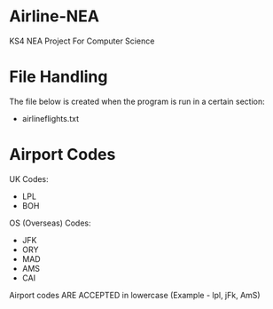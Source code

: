 # Airline-NEA
KS4 NEA Project For Computer Science

# File Handling
The file below is created when the program is run in a certain section:

- airlineflights.txt

# Airport Codes

UK Codes:

- LPL
- BOH

OS (Overseas) Codes:

- JFK
- ORY
- MAD
- AMS
- CAI

Airport codes ARE ACCEPTED in lowercase (Example - lpl, jFk, AmS)
